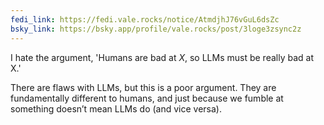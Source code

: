 ```yaml
---
fedi_link: https://fedi.vale.rocks/notice/AtmdjhJ76vGuL6dsZc
bsky_link: https://bsky.app/profile/vale.rocks/post/3loge3zsync2z
---
```


I hate the argument, 'Humans are bad at _X_, so LLMs must be really bad at X.'

There are flaws with LLMs, but this is a poor argument. They are fundamentally different to humans, and just because we fumble at something doesn’t mean LLMs do (and vice versa).
